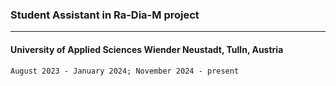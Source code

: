 ### Student Assistant in Ra-Dia-M project
***
#### University of Applied Sciences Wiender Neustadt, Tulln, Austria
`August 2023 - January 2024; November 2024 - present`